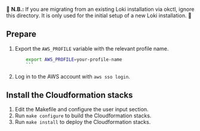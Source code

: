 🔴 **N.B.:** If you are migrating from an existing Loki installation via okctl, ignore this directory. It is only used for
the initial setup of a new Loki installation. 🔴

## Prepare

1. Export the `AWS_PROFILE` variable with the relevant profile name.
    ```bash
		export AWS_PROFILE=your-profile-name
		```
2. Log in to the AWS account with `aws sso login`.

## Install the Cloudformation stacks

1. Edit the Makefile and configure the user input section.
2. Run `make configure` to build the Cloudformation stacks.
3. Run `make install` to deploy the Cloudformation stacks.
